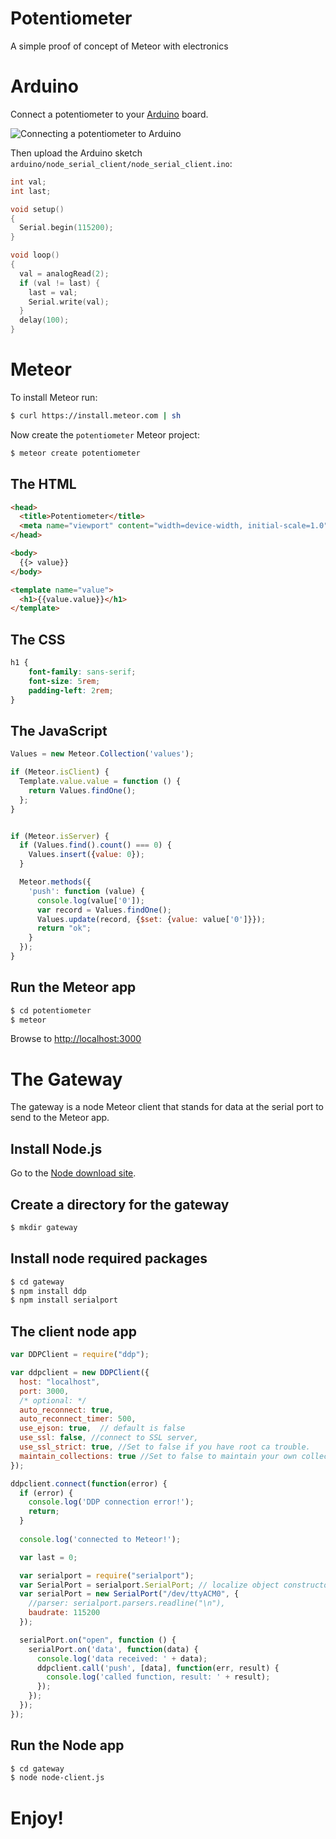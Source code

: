 Potentiometer
=============

A simple proof of concept of Meteor with electronics

Arduino
=======

Connect a potentiometer to your [Arduino](http://www.arduino.cc/) board.

![Connecting a potentiometer to Arduino](http://arduino.cc/en/uploads/Tutorial/potentiometer.jpg "Connecting a potentiometer to Arduino")

Then upload the Arduino sketch `arduino/node_serial_client/node_serial_client.ino`:

~~~C
int val;
int last;

void setup() 
{ 
  Serial.begin(115200); 
}

void loop() 
{
  val = analogRead(2);
  if (val != last) {
    last = val;
    Serial.write(val);
  }
  delay(100);
}
~~~

Meteor
======

To install Meteor run:

~~~bash
$ curl https://install.meteor.com | sh
~~~

Now create the `potentiometer` Meteor project:

~~~bash
$ meteor create potentiometer
~~~

The HTML
--------

~~~html
<head>
  <title>Potentiometer</title>
  <meta name="viewport" content="width=device-width, initial-scale=1.0">
</head>

<body>
  {{> value}}
</body>

<template name="value">
  <h1>{{value.value}}</h1>
</template>
~~~

The CSS
-------

~~~css
h1 {
	font-family: sans-serif;
	font-size: 5rem;
	padding-left: 2rem;
}
~~~

The JavaScript
--------------

~~~js
Values = new Meteor.Collection('values');

if (Meteor.isClient) {
  Template.value.value = function () {
    return Values.findOne();
  };
}


if (Meteor.isServer) {
  if (Values.find().count() === 0) {
    Values.insert({value: 0});
  }

  Meteor.methods({
    'push': function (value) {
      console.log(value['0']);
      var record = Values.findOne();
      Values.update(record, {$set: {value: value['0']}});
      return "ok";
    }
  });
}
~~~

Run the Meteor app
------------------

~~~bash
$ cd potentiometer
$ meteor
~~~

Browse to [http://localhost:3000](http://localhost:3000)

The Gateway
===========

The gateway is a node Meteor client that stands for data at the serial port to send to the Meteor app.


Install Node.js
---------------

Go to the [Node download site](http://nodejs.org/download/).

Create a directory for the gateway
----------------------------------

~~~bash
$ mkdir gateway
~~~

Install node required packages
------------------------------

~~~bash
$ cd gateway
$ npm install ddp
$ npm install serialport
~~~

The client node app
-------------------

~~~js
var DDPClient = require("ddp");

var ddpclient = new DDPClient({
  host: "localhost", 
  port: 3000,
  /* optional: */
  auto_reconnect: true,
  auto_reconnect_timer: 500,
  use_ejson: true,  // default is false
  use_ssl: false, //connect to SSL server,
  use_ssl_strict: true, //Set to false if you have root ca trouble.
  maintain_collections: true //Set to false to maintain your own collections.
});

ddpclient.connect(function(error) {
  if (error) {
    console.log('DDP connection error!');
    return;
  }
  
  console.log('connected to Meteor!');

  var last = 0;

  var serialport = require("serialport");
  var SerialPort = serialport.SerialPort; // localize object constructor
  var serialPort = new SerialPort("/dev/ttyACM0", {
    //parser: serialport.parsers.readline("\n"),
    baudrate: 115200
  });

  serialPort.on("open", function () {
    serialPort.on('data', function(data) {
      console.log('data received: ' + data);
      ddpclient.call('push', [data], function(err, result) {
        console.log('called function, result: ' + result);
      });
    });
  });
});

~~~

Run the Node app
----------------

~~~bash
$ cd gateway
$ node node-client.js
~~~


Enjoy!
======